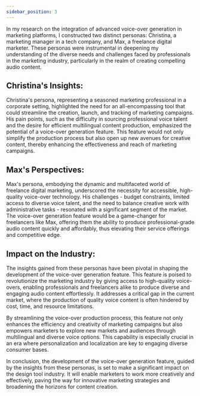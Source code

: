 ```yaml
---
sidebar_position: 3
---
```

In my research on the integration of advanced voice-over generation in marketing platforms, I constructed two distinct personas: Christina, a marketing manager in a tech company, and Max, a freelance digital marketer. These personas were instrumental in deepening my understanding of the diverse needs and challenges faced by professionals in the marketing industry, particularly in the realm of creating compelling audio content.

## Christina's Insights:
Christina's persona, representing a seasoned marketing professional in a corporate setting, highlighted the need for an all-encompassing tool that could streamline the creation, launch, and tracking of marketing campaigns. His pain points, such as the difficulty in sourcing professional voice talent and the desire for efficient multilingual content production, emphasized the potential of a voice-over generation feature. This feature would not only simplify the production process but also open up new avenues for creative content, thereby enhancing the effectiveness and reach of marketing campaigns.



## Max's Perspectives:
Max's persona, embodying the dynamic and multifaceted world of freelance digital marketing, underscored the necessity for accessible, high-quality voice-over technology. His challenges - budget constraints, limited access to diverse voice talent, and the need to balance creative work with administrative tasks - resonated with a significant segment of the market. The voice-over generation feature would be a game-changer for freelancers like Max, offering them the ability to produce professional-grade audio content quickly and affordably, thus elevating their service offerings and competitive edge.



## Impact on the Industry:
The insights gained from these personas have been pivotal in shaping the development of the voice-over generation feature. This feature is poised to revolutionize the marketing industry by giving access to high-quality voice-overs, enabling professionals and freelancers alike to produce diverse and engaging audio content effortlessly. It addresses a critical gap in the current market, where the production of quality voice content is often hindered by cost, time, and resource limitations.

By streamlining the voice-over production process, this feature not only enhances the efficiency and creativity of marketing campaigns but also empowers marketers to explore new markets and audiences through multilingual and diverse voice options. This capability is especially crucial in an era where personalization and localization are key to engaging diverse consumer bases.

In conclusion, the development of the voice-over generation feature, guided by the insights from these personas, is set to make a significant impact on the design tool industry. It will enable marketers to work more creatively and effectively, paving the way for innovative marketing strategies and broadening the horizons for content creation.